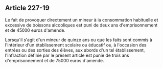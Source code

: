 Article 227-19
----
Le fait de provoquer directement un mineur à la consommation habituelle et
excessive de boissons alcooliques est puni de deux ans d'emprisonnement et de
45000 euros d'amende.

Lorsqu'il s'agit d'un mineur de quinze ans ou que les faits sont commis à
l'intérieur d'un établissement scolaire ou éducatif ou, à l'occasion des entrées
ou des sorties des élèves, aux abords d'un tel établissement, l'infraction
définie par le présent article est punie de trois ans d'emprisonnement et de
75000 euros d'amende.
